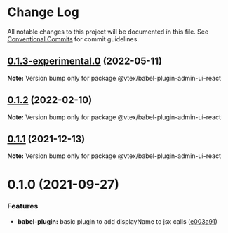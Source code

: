 # Change Log

All notable changes to this project will be documented in this file.
See [Conventional Commits](https://conventionalcommits.org) for commit guidelines.

## [0.1.3-experimental.0](https://github.com/vtex/admin-ui/compare/@vtex/babel-plugin-admin-ui-react@0.1.2...@vtex/babel-plugin-admin-ui-react@0.1.3-experimental.0) (2022-05-11)

**Note:** Version bump only for package @vtex/babel-plugin-admin-ui-react

## [0.1.2](https://github.com/vtex/admin-ui/compare/@vtex/babel-plugin-admin-ui-react@0.1.1...@vtex/babel-plugin-admin-ui-react@0.1.2) (2022-02-10)

**Note:** Version bump only for package @vtex/babel-plugin-admin-ui-react

## [0.1.1](https://github.com/vtex/onda/compare/@vtex/babel-plugin-admin-ui-react@0.1.0...@vtex/babel-plugin-admin-ui-react@0.1.1) (2021-12-13)

**Note:** Version bump only for package @vtex/babel-plugin-admin-ui-react

# 0.1.0 (2021-09-27)

### Features

- **babel-plugin:** basic plugin to add displayName to jsx calls ([e003a91](https://github.com/vtex/onda/commit/e003a91804fa1ac1e35970cbf0e6892a6919cb3b))
